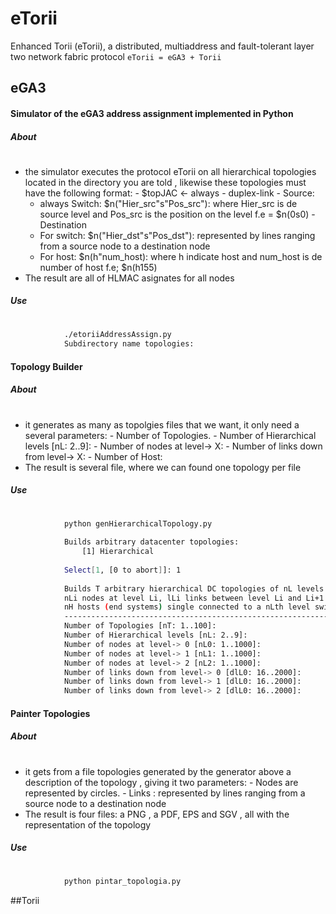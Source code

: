 # eTorii
Enhanced Torii (eTorii), a distributed, multiaddress and fault-tolerant layer two network fabric protocol
```eTorii = eGA3 + Torii```

## eGA3
#### Simulator of the eGA3 address assignment implemented in Python
##### About
#
   * the simulator executes the protocol eTorii on all hierarchical topologies located in the directory you are told , likewise these topologies must have the following format:
    - $topJAC <- always
    - duplex-link 
    - Source:
      - always Switch: $n("Hier_src"s"Pos_src"): where Hier_src is de source level and Pos_src is the position on the level f.e = $n(0s0)
    - Destination
      - For switch: $n("Hier_dst"s"Pos_dst"): represented by lines ranging from a source node to a destination node
      - For host: $n(h"num_host): where h indicate host and num_host is de number of host f.e; $n(h155)
   * The result are all of HLMAC asignates for all nodes

##### Use
#
```sh
            ./etoriiAddressAssign.py
            Subdirectory name topologies:
```
#### Topology Builder
##### About
#
   * it generates as many as topolgies files that we want, it only need a several parameters: 
    - Number of Topologies.
    - Number of Hierarchical levels [nL: 2..9]:
    - Number of nodes at level-> X: 
    - Number of links down from level-> X:
    - Number of Host:
   * The result is several file, where we can found one topology per file

##### Use
#
```sh
            python genHierarchicalTopology.py   

            Builds arbitrary datacenter topologies:
                [1] Hierarchical
            
            Select[1, [0 to abort]]: 1 
            
            Builds T arbitrary hierarchical DC topologies of nL levels of switches,
            nLi nodes at level Li, lLi links between level Li and Li+1
            nH hosts (end systems) single connected to a nLth level switch
            -----------------------------------------------------------------------
            Number of Topologies [nT: 1..100]: 
            Number of Hierarchical levels [nL: 2..9]: 
            Number of nodes at level-> 0 [nL0: 1..1000]: 
            Number of nodes at level-> 1 [nL1: 1..1000]: 
            Number of nodes at level-> 2 [nL2: 1..1000]: 
            Number of links down from level-> 0 [dlL0: 16..2000]:
            Number of links down from level-> 1 [dlL0: 16..2000]:
            Number of links down from level-> 2 [dlL0: 16..2000]:
```
#### Painter Topologies
##### About
#
   * it gets from a file topologies generated by the generator above a description of the topology , giving it two parameters: 
    - Nodes are represented by circles.
    - Links : represented by lines ranging from a source node to a destination node
   * The result is four files: a PNG , a PDF, EPS and SGV , all with the representation of the topology

##### Use
#
```sh
            python pintar_topologia.py 
```
##Torii
